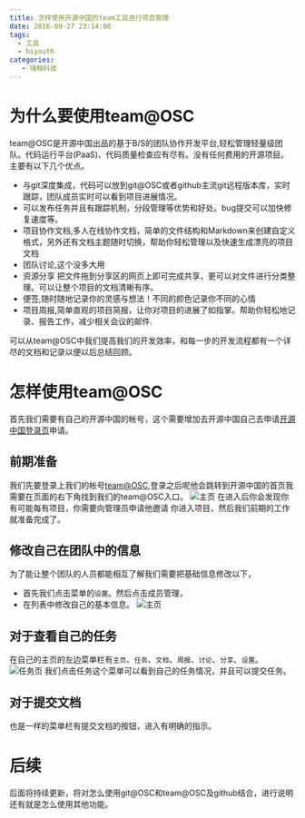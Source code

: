 ```yaml
---
title: 怎样使用开源中国的team工具进行项目管理
date: 2016-09-27 23:14:00
tags:
  - 工具
  - hiyouth
categories:
   - 嗨柚科技
---
```

# 为什么要使用team@OSC
  team@OSC是开源中国出品的基于B/S的团队协作开发平台,轻松管理轻量级团队。代码运行平台(PaaS)、代码质量检查应有尽有。没有任何费用的开源项目。主要有以下几个优点。
  <!--more-->
  * 与git深度集成，代码可以放到git@OSC或者github主流git远程版本库，实时跟踪，团队成员实时可以看到项目进展情况。
  * 可以发布任务并且有跟踪机制，分段管理等优势和好处。bug提交可以加快修复速度等。
  * 项目协作文档,多人在线协作文档，简单的文件结构和Markdown来创建自定义格式，另外还有文档主题随时切换，帮助你轻松管理以及快速生成漂亮的项目文档
  * 团队讨论,这个没多大用
  * 资源分享 把文件拖到分享区的网页上即可完成共享，更可以对文件进行分类整理。可以让整个项目的文档清晰有序。
  * 便签,随时随地记录你的灵感与想法！不同的颜色记录你不同的心情
  * 项目周报,简单直观的项目简报，让你对项目的进展了如指掌。帮助你轻松地记录、报告工作，减少相关会议的邮件.

  可以从team@OSC中我们提高我们的开发效率，和每一步的开发流程都有一个详尽的文档和记录以便以后总结回顾。

#  怎样使用team@OSC
首先我们需要有自己的开源中国的帐号，这个需要增加去开源中国自己去申请[开源中国登录页](https://www.oschina.net/home/login)申请。
## 前期准备

我们先要登录上我们的帐号[team@OSC](http://team.oschina.net/),登录之后呢他会跳转到开源中国的首页我需要在页面的右下角找到我们的team@OSC入口。
![主页](/images/team@osc/oscchina.png)
在进入后你会发现你有可能每有项目，你需要向管理员申请他邀请 你进入项目，然后我们前期的工作就准备完成了。

## 修改自己在团队中的信息
为了能让整个团队的人员都能相互了解我们需要把基础信息修改以下，
* 首先我们点击菜单的`设置`。然后点击成员管理，
* 在列表中修改自己的基本信息。
![主页](/images/team@osc/shezhi.png)
## 对于查看自己的任务
在自己的主页的左边菜单栏有`主页`、`任务`、`文档`、`周报`、`讨论`、`分享`、`设置`。
![任务页](/images/team@osc/renwu.png)
我们点击任务这个菜单可以看到自己的任务情况，并且可以提交任务。
## 对于提交文档
也是一样的菜单栏有提交文档的按钮，进入有明确的指示。

# 后续
后面将持续更新，将对怎么使用git@OSC和team@OSC及github结合，进行说明
还有就是怎么使用其他功能。
